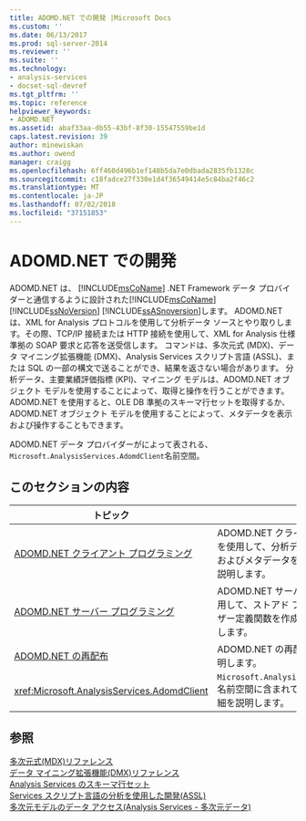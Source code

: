 ```yaml
---
title: ADOMD.NET での開発 |Microsoft Docs
ms.custom: ''
ms.date: 06/13/2017
ms.prod: sql-server-2014
ms.reviewer: ''
ms.suite: ''
ms.technology:
- analysis-services
- docset-sql-devref
ms.tgt_pltfrm: ''
ms.topic: reference
helpviewer_keywords:
- ADOMD.NET
ms.assetid: abaf33aa-db55-43bf-8f30-15547559be1d
caps.latest.revision: 39
author: minewiskan
ms.author: owend
manager: craigg
ms.openlocfilehash: 6ff460d496b1ef148b5da7e0dbada2835fb1328c
ms.sourcegitcommit: c18fadce27f330e1d4f36549414e5c84ba2f46c2
ms.translationtype: MT
ms.contentlocale: ja-JP
ms.lasthandoff: 07/02/2018
ms.locfileid: "37151853"
---
```

# <a name="developing-with-adomdnet"></a>ADOMD.NET での開発
  ADOMD.NET は、 [!INCLUDE[msCoName](../../../includes/msconame-md.md)] .NET Framework データ プロバイダーと通信するように設計された[!INCLUDE[msCoName](../../../includes/msconame-md.md)] [!INCLUDE[ssNoVersion](../../../includes/ssnoversion-md.md)] [!INCLUDE[ssASnoversion](../../../includes/ssasnoversion-md.md)]します。 ADOMD.NET は、XML for Analysis プロトコルを使用して分析データ ソースとやり取りします。その際、TCP/IP 接続または HTTP 接続を使用して、XML for Analysis 仕様準拠の SOAP 要求と応答を送受信します。 コマンドは、多次元式 (MDX)、データ マイニング拡張機能 (DMX)、Analysis Services スクリプト言語 (ASSL)、または SQL の一部の構文で送ることができ、結果を返さない場合があります。 分析データ、主要業績評価指標 (KPI)、マイニング モデルは、ADOMD.NET オブジェクト モデルを使用することによって、取得と操作を行うことができます。 ADOMD.NET を使用すると、OLE DB 準拠のスキーマ行セットを取得するか、ADOMD.NET オブジェクト モデルを使用することによって、メタデータを表示および操作することもできます。  
  
 ADOMD.NET データ プロバイダーがによって表される、`Microsoft.AnalysisServices.AdomdClient`名前空間。  
  
## <a name="in-this-section"></a>このセクションの内容  
  
|トピック|説明|  
|-----------|-----------------|  
|[ADOMD.NET クライアント プログラミング](../../multidimensional-models-adomd-net-client/adomd-net-client-programming.md)|ADOMD.NET クライアント オブジェクトを使用して、分析データ ソースからデータおよびメタデータを取得する方法について説明します。|  
|[ADOMD.NET サーバー プログラミング](../../multidimensional-models-adomd-net-server/adomd-net-server-programming.md)|ADOMD.NET サーバー オブジェクトを使用して、ストアド プロシージャおよびユーザー定義関数を作成する方法について説明します。|  
|[ADOMD.NET の再配布](redistributing-adomd-net.md)|ADOMD.NET の再配布プロセスについて説明します。|  
|<xref:Microsoft.AnalysisServices.AdomdClient>|`Microsoft.AnalysisServices.AdomdClient` 名前空間に含まれているオブジェクトの詳細を説明します。|  
  
## <a name="see-also"></a>参照  
 [多次元式&#40;MDX&#41;リファレンス](/sql/mdx/multidimensional-expressions-mdx-reference)   
 [データ マイニング拡張機能&#40;DMX&#41;リファレンス](/sql/dmx/data-mining-extensions-dmx-reference)   
 [Analysis Services のスキーマ行セット](../../schema-rowsets/analysis-services-schema-rowsets.md)   
 [Services スクリプト言語の分析を使用した開発&#40;ASSL&#41;](../scripting-language-assl/developing-with-analysis-services-scripting-language-assl.md)   
 [多次元モデルのデータ アクセス&#40;Analysis Services - 多次元データ&#41;](../mdx/multidimensional-model-data-access-analysis-services-multidimensional-data.md)  
  
  
